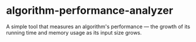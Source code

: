 # algorithm-performance-analyzer
A simple tool that measures an algorithm's performance — the growth of its running time and memory usage as its input size grows.
